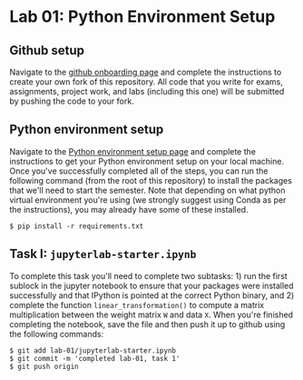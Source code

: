 # Lab 01: Python Environment Setup


## Github setup
Navigate to the [github onboarding page](https://github.com/chrislarson1/GU-ANLY-580-FALL-2021/blob/main/github-setup.md) and complete the instructions to create your own fork of this repository. All code that you write for exams, assignments, project work, and labs (including this one) will be submitted by pushing the code to your fork.

## Python environment setup
Navigate to the [Python environment setup page](https://github.com/chrislarson1/GU-ANLY-580-FALL-2021/blob/main/computing-setup.md) and complete the instructions to get your Python environment setup on your local machine. Once you've successfully completed all of the steps, you can run the following command (from the root of this repository) to install the packages that we'll need to start the semester. Note that depending on what python virtual environment you're using (we strongly suggest using Conda as per the instructions), you may already have some of these installed.

    $ pip install -r requirements.txt

## Task I: `jupyterlab-starter.ipynb`
To complete this task you'll need to complete two subtasks: 1) run the first sublock in the jupyter notebook to ensure that your packages were installed successfully and that IPython is pointed at the correct Python binary, and 2) complete the function `linear_transformation()` to compute a matrix multiplication between the weight matrix `W` and data `X`. When you're finished completing the notebook, save the file and then push it up to github using the following commands:

    $ git add lab-01/jupyterlab-starter.ipynb
    $ git commit -m 'completed lab-01, task 1'
    $ git push origin